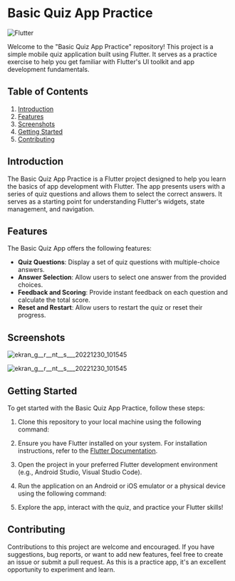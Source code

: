 # Basic Quiz App Practice

![Flutter](https://img.shields.io/badge/Flutter-Quiz%20App%20Practice-brightgreen.svg)

Welcome to the "Basic Quiz App Practice" repository! This project is a simple mobile quiz application built using Flutter. It serves as a practice exercise to help you get familiar with Flutter's UI toolkit and app development fundamentals.

## Table of Contents

1. [Introduction](#introduction)
2. [Features](#features)
3. [Screenshots](#screenshots)
4. [Getting Started](#getting-started)
5. [Contributing](#contributing)


## Introduction

The Basic Quiz App Practice is a Flutter project designed to help you learn the basics of app development with Flutter. The app presents users with a series of quiz questions and allows them to select the correct answers. It serves as a starting point for understanding Flutter's widgets, state management, and navigation.

## Features

The Basic Quiz App offers the following features:

- **Quiz Questions**: Display a set of quiz questions with multiple-choice answers.
- **Answer Selection**: Allow users to select one answer from the provided choices.
- **Feedback and Scoring**: Provide instant feedback on each question and calculate the total score.
- **Reset and Restart**: Allow users to restart the quiz or reset their progress.

## Screenshots
![ekran_g__r__nt__s___20221230_101545](https://github.com/maturyusuf/Flutter-Witcher-Project/assets/75329717/6b77521e-638d-402b-9c6e-1365100fc1b2)

![ekran_g__r__nt__s___20221230_101545](https://github.com/maturyusuf/Flutter-Witcher-Project/assets/75329717/e7ee9417-84fa-4095-a506-9163a0b6b84d)

## Getting Started

To get started with the Basic Quiz App Practice, follow these steps:

1. Clone this repository to your local machine using the following command:


2. Ensure you have Flutter installed on your system. For installation instructions, refer to the [Flutter Documentation](https://flutter.dev/docs/get-started/install).

3. Open the project in your preferred Flutter development environment (e.g., Android Studio, Visual Studio Code).

4. Run the application on an Android or iOS emulator or a physical device using the following command:


5. Explore the app, interact with the quiz, and practice your Flutter skills!

## Contributing

Contributions to this project are welcome and encouraged. If you have suggestions, bug reports, or want to add new features, feel free to create an issue or submit a pull request. As this is a practice app, it's an excellent opportunity to experiment and learn.

